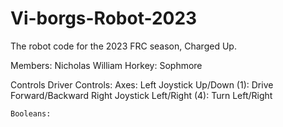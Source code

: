 # Vi-borgs-Robot-2023
The robot code for the 2023 FRC season, Charged Up.

Members:
	Nicholas William Horkey: Sophmore

Controls
Driver Controls:
	Axes:
	Left Joystick Up/Down (1): Drive Forward/Backward
	Right Joystick Left/Right (4): Turn Left/Right

	Booleans:
